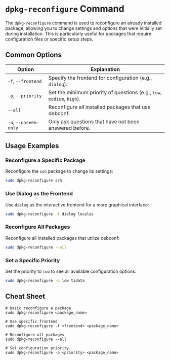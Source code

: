 # `dpkg-reconfigure` Command

The `dpkg-reconfigure` command is used to reconfigure an already installed package, allowing you to change settings and options that were initially set during installation. This is particularly useful for packages that require configuration files or specific setup steps.

## Common Options

| Option            | Explanation                                                |
|-------------------|------------------------------------------------------------|
| `-f`, `--frontend` | Specify the frontend for configuration (e.g., `dialog`).  |
| `-p`, `--priority` | Set the minimum priority of questions (e.g., `low`, `medium`, `high`). |
| `--all`           | Reconfigure all installed packages that use debconf.       |
| `-u`, `--unseen-only` | Only ask questions that have not been answered before. |

## Usage Examples

### Reconfigure a Specific Package

Reconfigure the `ssh` package to change its settings:

```bash
sudo dpkg-reconfigure ssh
```

### Use Dialog as the Frontend

Use `dialog` as the interactive frontend for a more graphical interface:

```bash
sudo dpkg-reconfigure -f dialog locales
```

### Reconfigure All Packages

Reconfigure all installed packages that utilize debconf:

```bash
sudo dpkg-reconfigure --all
```

### Set a Specific Priority

Set the priority to `low` to see all available configuration options:

```bash
sudo dpkg-reconfigure -p low tzdata
```

## Cheat Sheet

```plaintext
# Basic reconfigure a package
sudo dpkg-reconfigure <package_name>

# Use specific frontend
sudo dpkg-reconfigure -f <frontend> <package_name>

# Reconfigure all packages
sudo dpkg-reconfigure --all

# Set configuration priority
sudo dpkg-reconfigure -p <priority> <package_name>
```
